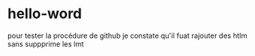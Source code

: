 # hello-word
pour tester la procédure de github
je  constate qu'il fuat rajouter des htlm  sans suppprime les lmt 
